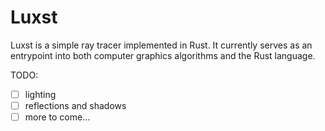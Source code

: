 # Luxst

Luxst is a simple ray tracer implemented in Rust. It currently serves as an entrypoint into both computer graphics algorithms and the Rust language.

TODO:
- [ ] lighting
- [ ] reflections and shadows
- [ ] more to come...
